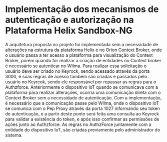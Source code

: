 # Implementação dos mecanismos de autenticação e autorização na Plataforma Helix Sandbox-NG

  A arquitetura proposta no projeto foi implementada sem a necessidade de alterações na estrutura da plataforma Helix e no Orion Context Broker, onde o usuário passa a ter acesso a plataforma para visualização do Context Broker, porém quando for realizar a criação de entidades no Context broker é necessário se autenticar no Wilma. Para realizar essa solicitação o usuário deve ser criado no Keyrock, sendo acessado através da porta 3000, e suas regras de acesso também são criadas e passados pelo usuário no Keyrcok, sendo ele responsável por repassar as regras para o  Authzforce. 
  Anteriormente o dispositivo IoT quando se comunicava com a plataforma para realizar alterações, ocorria uma comunicação direta com o Context Broker sem a necessidade de autenticação. Com a implementação, é necessário que a comunicação passe pelo Wilma, onde o dispositivo IoT se comunica com o Pep Proxy através da porta 1027 informando seu token de autenticação, e a partir deste ponto será feita uma consulta ao Keyrock para validar a existência do token, e após isso confirmar as permissões de ações junto ao Authzforce. As regras no AuthzForce juntamente com a entidade do dispositivo IoT, são criadas previamente pelo administrador do sistema.

